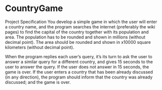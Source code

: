 CountryGame
===========

Project Specification You develop a simple game in which the user will enter a country name, 
and the program searches the internet (preferably the wiki pages) to find the capital of the
country together with its population and area. The population has to be rounded and shown in
millions (without decimal point). The area should be rounded and shown in x10000 square 
kilometers (without decimal point).

When the program replies each user’s query, it’s its turn to ask the user to answer a similar query 
for a different country, and gives 15 seconds to the user to answer the query. If the user does not 
answer in 15 seconds, the game is over. If the user enters a country that has been already discussed 
(in any direction), the program should inform that the country was already discussed; and the game is over.

